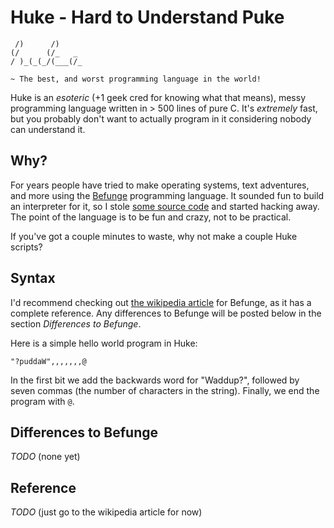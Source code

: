 # Huke - Hard to Understand Puke

```
 /)      /)     
(/      (/_   _ 
/ )_(_(_/(___(/_

~ The best, and worst programming language in the world!
```

Huke is an *esoteric* (+1 geek cred for knowing what that means), messy programming language written in > 500 lines of pure C. It's *extremely* fast, but you probably don't want to actually program in it considering nobody can understand it.

## Why?

For years people have tried to make operating systems, text adventures, and more using the [Befunge]() programming language. It sounded fun to build an interpreter for it, so I stole [some source code]() and started hacking away. The point of the language is to be fun and crazy, not to be practical.

If you've got a couple minutes to waste, why not make a couple Huke scripts?

## Syntax

I'd recommend checking out [the wikipedia article]() for Befunge, as it has a complete reference. Any differences to Befunge will be posted below in the section *Differences to Befunge*.

Here is a simple hello world program in Huke:

```befunge
"?puddaW",,,,,,,@
```

In the first bit we add the backwards word for "Waddup?", followed by seven commas (the number of characters in the string). Finally, we end the program with `@`.

## Differences to Befunge

*TODO* (none yet)

## Reference

*TODO* (just go to the wikipedia article for now)
